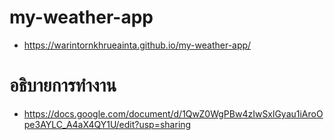 # my-weather-app

- https://warintornkhrueainta.github.io/my-weather-app/

# อธิบายการทำงาน
- https://docs.google.com/document/d/1QwZ0WgPBw4zIwSxlGyau1iAroOpe3AYLC_A4aX4QY1U/edit?usp=sharing

